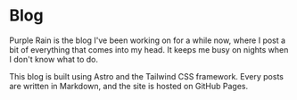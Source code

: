# Blog 

Purple Rain is the blog I've been working on for a while now, where I post a bit of everything that comes into my head. It keeps me busy on nights when I don't know what to do. 

This blog is built using Astro and the Tailwind CSS framework. Every posts are written in Markdown, and the site is hosted on GitHub Pages.

